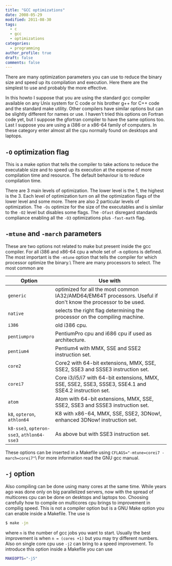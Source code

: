 ```yaml
---
title: "GCC optimizations"
date: 2008-05-29
modified: 2011-08-30
tags:
  - c
  - gcc
  - optimizations
categories:
  - programming
author_profile: true
draft: false
comments: false
---
```


There are many optimization parameters you can use to reduce the binary size and speed up its compilation and execution. Here there are the simplest to use and probably the more effective.

In this howto I suppose that you are using the standard gcc compiler available on any Unix system for C code or his brother g++ for C++ code and the standard make utility. Other compilers have similar options but can be slightly different for names or use. I haven't tried this options on Fortran code yet, but I suppose the gfortran compiler to have the same options too. Last I suppose you are using a i386 or a x86-64 family of computers. In these category enter almost all the cpu normally found on desktops and laptops.

## `-O` optimization flag

This is a make option that tells the compiler to take actions to reduce the executable size and to speed up its execution at the expense of more compilation time and resource. The default behaviour is to reduce compilation time.

There are 3 main levels of optimization. The lower level is the 1, the highest is the 3. Each level of optimization turn on all the optimization flags of the lower level and some more. There are also 2 particular levels of optimization. The `-Os` optimize for the size of the executables and is similar to the `-O2` level but disables some flags. The `-Ofast` disregard standards compliance enabling all the `-O3` optimizations plus `-fast-math` flag.

## `-mtune` and `-march` parameters

These are two options not related to make but present inside the gcc compiler. For all i386 and x86-64 cpu a whole set of `-m` options is defined. The most important is the `-mtune` option that tells the compiler for which processor optimize the binary.\\
There are many processors to select. The most common are

| Option                                     | Use with                                                                                                      |
| ------------------------------------------ | ------------------------------------------------------------------------------------------------------------- |
| `generic`                                  | optimized for all the most common IA32/AMD64/EM64T processors. Useful if don't know the processor to be used. |
| `native`                                   | selects the right flag determining the processor on the compiling machine.                                    |
| `i386`                                     | old i386 cpu.                                                                                                 |
| `pentiumpro`                               | PentiumPro cpu and i686 cpu if used as architecture.                                                          |
| `pentium4`                                 | Pentium4 with MMX, SSE and SSE2 instruction set.                                                              |
| `core2`                                    | Core2 with 64-bit extensions, MMX, SSE, SSE2, SSE3 and SSSE3 instruction set.                                 |
| `corei7`                                   | Core i3/i5/i7 with 64-bit extensions, MMX, SSE, SSE2, SSE3, SSSE3, SSE4.1 and SSE4.2 instruction set.         |
| `atom`                                     | Atom with 64-bit extensions, MMX, SSE, SSE2, SSE3 and SSSE3 instruction set.                                  |
| `k8`, `opteron`, `athlon64`                | K8 with x86-64, MMX, SSE, SSE2, 3DNow!, enhanced 3DNow! instruction set.                                      |
| `k8-sse3`, `opteron-sse3`, `athlon64-sse3` | As above but with SSE3 instruction set.                                                                       |

These options can be inserted in a Makefile using `CFLAGS="-mtune=corei7 -march=corei7"`\\
For more information read the GNU gcc manual.

## `-j` option

Also compiling can be done using many cores at the same time. While years ago was done only on big parallelized servers, now with the spread of multicores cpu can be done on desktops and laptops too. Choosing carefully how to compile on multicores cpu brings to improvement in compilig speed. This is not a compiler option but is a GNU Make option you can enable inside a Makefile. The use is

```bash
$ make -jn
```

where `n` is the number of gcc jobs you want to start. Usually the best improvement is when `n = (cores +1)` but you may try different numbers. Also on single core cpu use `-j2` can bring to a speed improvement. To introduce this option inside a Makefile you can use

```bash
MAKEOPTS="-j5"
```
